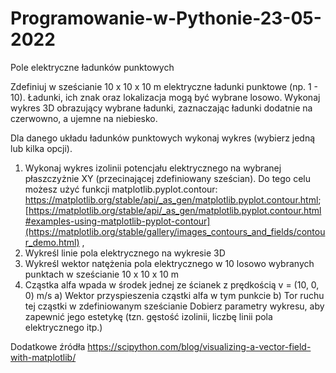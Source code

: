 # Programowanie-w-Pythonie-23-05-2022
Pole elektryczne ładunków punktowych


Zdefiniuj w sześcianie 10 x 10 x 10 m elektryczne ładunki punktowe (np. 1 - 10). Ładunki, ich znak oraz lokalizacja mogą być wybrane losowo. Wykonaj wykres 3D obrazujący wybrane ładunki, zaznaczając ładunki dodatnie na czerwowno, a ujemne na niebiesko. 

Dla danego układu ładunków punktowych wykonaj wykres (wybierz jedną lub kilka opcji). 

1) Wykonaj wykres izolinii potencjału elektrycznego na wybranej płaszczyżnie XY (przecinającej zdefiniowany sześcian). Do tego celu możesz użyć funkcji matplotlib.pyplot.contour: https://matplotlib.org/stable/api/_as_gen/matplotlib.pyplot.contour.html;  [https://matplotlib.org/stable/api/_as_gen/matplotlib.pyplot.contour.html#examples-using-matplotlib-pyplot-contour](https://matplotlib.org/stable/gallery/images_contours_and_fields/contour_demo.html) ,  
2) Wykreśl linie pola elektrycznego na wykresie 3D
3) Wykreśl wektor natężenia pola elektrycznego w 10 losowo wybranych punktach w sześcianie 10 x 10 x 10 m
4) Cząstka alfa wpada w środek jednej ze ścianek z prędkością v = (10, 0, 0) m/s
  a) Wektor przyspieszenia cząstki alfa w tym punkcie
  b) Tor ruchu tej cząstki w zdefiniowanym sześcianie
Dobierz parametry wykresu, aby zapewnić jego estetykę (tzn. gęstość izolinii, liczbę linii pola elektrycznego itp.)

Dodatkowe źródła
https://scipython.com/blog/visualizing-a-vector-field-with-matplotlib/
